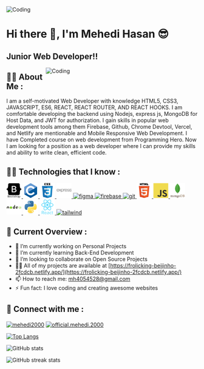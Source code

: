 <img alt="Coding" width="1200" height="300" src="https://www.lambdatest.com/resources/images/news24.gif">

# Hi there 👋, I'm Mehedi Hasan 😎
##  Junior Web Developer!!
<img align="right" alt="Coding" width="400" src="https://camo.githubusercontent.com/5ddf73ad3a205111cf8c686f687fc216c2946a75005718c8da5b837ad9de78c9/68747470733a2f2f7468756d62732e6766796361742e636f6d2f4576696c4e657874446576696c666973682d736d616c6c2e676966">

<h2>👱‍♂️ About Me :</h2>

I am a self-motivated Web Developer with knowledge HTML5, CSS3, JAVASCRIPT, ES6, REACT, REACT ROUTER, AND REACT HOOKS.
I am comfortable developing the backend using Nodejs, express js, MongoDB for Host Data, and JWT for authorization.
I gain skills in popular web development tools among them Firebase, Github, Chrome Devtool, Vercel, and Netlify are mentionable and Mobile Responsive Web Development.
I have Completed course on web development from Programming Hero.
Now I am looking for a position as a web developer where I can provide my skills and ability to write clean, efficient code.

<h2>👩‍💻 Technologies that I know :</h2>

<p align="left"> <a href="https://getbootstrap.com" target="_blank" rel="noreferrer"> <img src="https://raw.githubusercontent.com/devicons/devicon/master/icons/bootstrap/bootstrap-plain-wordmark.svg" alt="bootstrap" width="40" height="40"/> </a> <a href="https://www.cprogramming.com/" target="_blank" rel="noreferrer"> <img src="https://raw.githubusercontent.com/devicons/devicon/master/icons/c/c-original.svg" alt="c" width="40" height="40"/> </a> <a href="https://www.w3schools.com/css/" target="_blank" rel="noreferrer"> <img src="https://raw.githubusercontent.com/devicons/devicon/master/icons/css3/css3-original-wordmark.svg" alt="css3" width="40" height="40"/> </a> <a href="https://expressjs.com" target="_blank" rel="noreferrer"> <img src="https://raw.githubusercontent.com/devicons/devicon/master/icons/express/express-original-wordmark.svg" alt="express" width="40" height="40"/> </a> <a href="https://www.figma.com/" target="_blank" rel="noreferrer"> <img src="https://www.vectorlogo.zone/logos/figma/figma-icon.svg" alt="figma" width="40" height="40"/> </a> <a href="https://firebase.google.com/" target="_blank" rel="noreferrer"> <img src="https://www.vectorlogo.zone/logos/firebase/firebase-icon.svg" alt="firebase" width="40" height="40"/> </a> <a href="https://git-scm.com/" target="_blank" rel="noreferrer"> <img src="https://www.vectorlogo.zone/logos/git-scm/git-scm-icon.svg" alt="git" width="40" height="40"/> </a> <a href="https://www.w3.org/html/" target="_blank" rel="noreferrer"> <img src="https://raw.githubusercontent.com/devicons/devicon/master/icons/html5/html5-original-wordmark.svg" alt="html5" width="40" height="40"/> </a> <a href="https://developer.mozilla.org/en-US/docs/Web/JavaScript" target="_blank" rel="noreferrer"> <img src="https://raw.githubusercontent.com/devicons/devicon/master/icons/javascript/javascript-original.svg" alt="javascript" width="40" height="40"/> </a> <a href="https://www.mongodb.com/" target="_blank" rel="noreferrer"> <img src="https://raw.githubusercontent.com/devicons/devicon/master/icons/mongodb/mongodb-original-wordmark.svg" alt="mongodb" width="40" height="40"/> </a> <a href="https://nodejs.org" target="_blank" rel="noreferrer"> <img src="https://raw.githubusercontent.com/devicons/devicon/master/icons/nodejs/nodejs-original-wordmark.svg" alt="nodejs" width="40" height="40"/> </a> <a href="https://www.python.org" target="_blank" rel="noreferrer"> <img src="https://raw.githubusercontent.com/devicons/devicon/master/icons/python/python-original.svg" alt="python" width="40" height="40"/> </a> <a href="https://reactjs.org/" target="_blank" rel="noreferrer"> <img src="https://raw.githubusercontent.com/devicons/devicon/master/icons/react/react-original-wordmark.svg" alt="react" width="40" height="40"/> </a> <a href="https://tailwindcss.com/" target="_blank" rel="noreferrer"> <img src="https://www.vectorlogo.zone/logos/tailwindcss/tailwindcss-icon.svg" alt="tailwind" width="40" height="40"/> </a> </p>

<h2>👀 Current Overview :</h2>

- 🔭 I’m currently working on Personal Projects 
- 🌱 I’m currently learning Back-End Development 
- 👯 I’m looking to collaborate on Open Source Projects 
- 👨‍💻 All of my projects are available at [https://frolicking-beijinho-2fcdcb.netlify.app/](https://frolicking-beijinho-2fcdcb.netlify.app/)
- 📫 How to reach me: mh4054528@gmail.com 
- ⚡ Fun fact: I love coding and creating awesome websites 


<h2>💬 Connect with me :</h2>

<p align="left">
<a href="https://linkedin.com/in/mehedi2000" target="blank"><img align="center" src="https://raw.githubusercontent.com/rahuldkjain/github-profile-readme-generator/master/src/images/icons/Social/linked-in-alt.svg" alt="mehedi2000" height="30" width="40" /></a>
<a href="https://fb.com/official.mehedi.2000" target="blank"><img align="center" src="https://raw.githubusercontent.com/rahuldkjain/github-profile-readme-generator/master/src/images/icons/Social/facebook.svg" alt="official.mehedi.2000" height="30" width="40" /></a>
</p> 

[![Top Langs](https://github-readme-stats.vercel.app/api/top-langs/?username=Mehedi2000)](https://github.com/anuraghazra/github-readme-stats)

![GitHub stats](https://github-readme-stats.vercel.app/api?username=Mehedi2000&show_icons=true)  

![GitHub streak stats](https://streak-stats.demolab.com/?user=Mehedi2000)  
